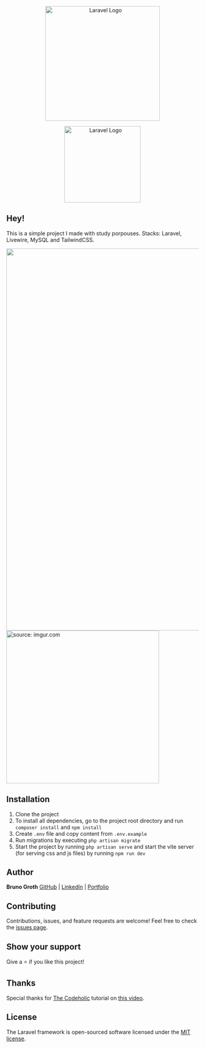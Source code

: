 <p align="center"><a href="https://laravel.com" target="_blank"><img src="https://raw.githubusercontent.com/laravel/art/master/logo-lockup/5%20SVG/2%20CMYK/1%20Full%20Color/laravel-logolockup-cmyk-red.svg" width="300" alt="Laravel Logo"></a></p>
<p align="center"><a href="https://laravel.com" target="_blank"><img src="https://www.bacancytechnology.com/main/img/laravel-liwevire/xbanner-vector-logo.png.pagespeed.ic.i58FML62Ai.png" width="200" alt="Laravel Logo"></a></p>


## Hey!
This is a simple project I made with study porpouses. Stacks: Laravel, Livewire, MySQL and TailwindCSS.

<img src="https://user-images.githubusercontent.com/96024737/236720455-b04bb6c2-f66d-412c-bdad-fba7345e01ff.png" width="1000px">
<img href="https://imgur.com/1QEnRvC"><img src="https://i.imgur.com/1QEnRvC.png" width="400px" title="source: imgur.com">

## Installation
1. Clone the project
2. To install all dependencies, go to the project root directory and run `composer install` and `npm install`
3. Create `.env` file and copy content from `.env.example`
6. Run migrations by executing `php artisan migrate`
7. Start the project by running `php artisan serve` and start the vite server (for serving css and js files) by running `npm run dev`

## Author

**Bruno Groth**
[GitHub](https://github.com/brunogroth) | [LinkedIn](https://linkedin.com/in/bruno-groth/) | [Portfolio](https://brunogroth.github.io/Portfolio-React-Website)

## Contributing

Contributions, issues, and feature requests are welcome!
Feel free to check the [issues page](https://github.com/brunogroth/Portfolio-React-Website/issues).

## Show your support

Give a ⭐ if you like this project!

## Thanks

Special thanks for <a href="https://github.com/thecodeholic/livewire-projects" target="_blank">The Codeholic</a> tutorial on <a href="https://www.youtube.com/watch?v=aUyZWth4PUQ&t=3189s&ab_channel=TheCodeholic&utm_source=https://github.com/brunogroth" target="_blank">this video</a>.

## License

The Laravel framework is open-sourced software licensed under the [MIT license](https://opensource.org/licenses/MIT).
